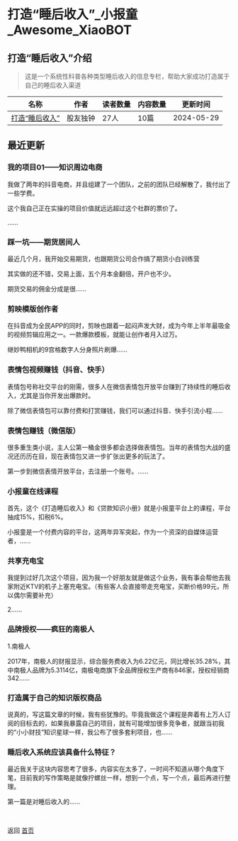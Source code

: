 # 打造“睡后收入”_小报童_Awesome_XiaoBOT

## 打造“睡后收入”介绍
> 这是一个系统性科普各种类型睡后收入的信息专栏，帮助大家成功打造属于自己的睡后收入渠道  
  


|名称|作者|读者数量|内容数量|更新时间|
|---|---|---|---|---|
|[打造“睡后收入”](https://xiaobot.net/p/xxcj02?refer=9c3f1c95-a052-465a-9902-f6d75080262a)|股友独钟|27人|10篇|2024-05-29|

## 最近更新
### 我的项目01——知识周边电商

我做了两年的抖音电商，并且组建了一个团队，之前的团队已经解散了，我付出了一些学费。

这个我自己正在实操的项目价值就远远超过这个社群的票价了。

......

### 踩一坑——期货居间人

最近几个月，我开始交易期货，也跟期货公司合作搞了期货小白训练营

其实做的还不错，交易上面，五个月本金翻倍，开户也不少。

期货交易的佣金分成是很......

### 剪映模版创作者

在抖音成为全民APP的同时，剪映也跟着一起闷声发大财，成为今年上半年最吸金的视频剪辑应用之一。一款爆款模板，就能让创作者月入过万。

继妙鸭相机的9宫格数字人分身照片刷爆......

### 表情包视频赚钱（抖音、快手）

表情包号称社交平台的刚需，很多人在微信表情包开放平台赚到了持续性的睡后收入，尤其是当你开发出爆款时。

除了微信表情包可以靠付费和打赏赚钱，我们可以通过抖音、快手引流小程......

### 表情包赚钱（微信版）

很多重生类小说，主人公第一桶金很多都会选择做表情包。当年的表情包大战的盛况还历历在目，现在表情包又进一步扩张出更多的玩法了。

第一步到微信表情开放平台，去注册一个账号。......

### 小报童在线课程

首先，这个《打造睡后收入》和《贷款知识小册》就是小报童平台上的课程，平台抽成15%，扣税6%。

小报童是一个付费内容的平台，这两年异军突起，作为一个资深的自媒体运营者，......

### 共享充电宝

我提到过好几次这个项目，因为我一个好朋友就是做这个业务，我有事会帮他去我家附近KTV的机子上塞充电宝。（有些客人会直接带走充电宝，买断价格99元，所以偶尔需要补充）

2......

### 品牌授权——疯狂的南极人

1.南极人

2017年，南极人的财报显示，综合服务费收入为6.22亿元，同比增长35.28%，其中南极人品牌为5.3114亿，南极电商旗下全品牌授权生产商有846家，授权经销商342......

### 打造属于自己的知识版权商品

说真的，写这篇文章的时候，我有些犹豫的。毕竟我做这个课程是奔着有上万人订阅的目标去的，如果我暴露自己的项目，就有可能增加很多竞争者，就跟当初我的“小小财技”知识星球一样，我公布了很多套利项目，也......

### 睡后收入系统应该具备什么特征？

最近我关于这块内容思考了很多，内容实在太多了，一时间不知道从哪个角度下笔，目前我的写作策略是就像拧螺丝一样，想到一个点，写一个点，最后再进行整理。

第一篇是对睡后收入的......


<a href="https://github.com/Reno9527/awesome-xiaobot" style="color: white; text-decoration: none;">awesome-xiaobot</a>

返回 [首页](../README.md)

